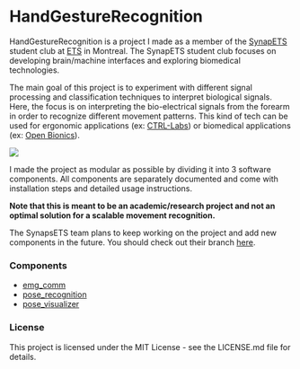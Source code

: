 # HandGestureRecognition

HandGestureRecognition is a project I made as a member of the [SynapETS](https://synapsets.etsmtl.ca/) student club at [ETS](https://www.etsmtl.ca/en) in Montreal. The SynapETS student club focuses on developing brain/machine interfaces and exploring biomedical technologies.

The main goal of this project is to experiment with different signal processing and classification techniques to interpret biological signals. Here, the focus is on interpreting the bio-electrical signals from the forearm in order to recognize different movement patterns. This kind of tech can be used for ergonomic applications (ex: [CTRL-Labs](https://www.ctrl-labs.com/)) or biomedical applications (ex: [Open Bionics](https://openbionics.com/)).

![](file:///home/david/Documents/GIT/HandGestureRecognition/Docs/demo_gif.gif)

I made the project as modular as possible by dividing it into 3 software components. All components are separately documented and come with installation steps and detailed usage instructions.

**Note that this is meant to be an academic/research project and not an optimal solution for a scalable movement recognition.**

The SynapsETS team plans to keep working on the project and add new components in the future. You should check out their branch [here](https://google.ca).

### Components
* [emg_comm](https://google.ca)
* [pose_recognition](https://google.ca)
* [pose_visualizer](https://google.ca)

### License
This project is licensed under the MIT License - see the LICENSE.md file for details.